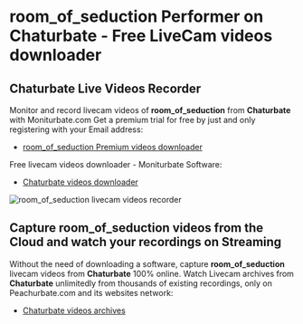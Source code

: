 # room_of_seduction Performer on Chaturbate - Free LiveCam videos downloader

## Chaturbate Live Videos Recorder

Monitor and record livecam videos of **room_of_seduction** from **Chaturbate** with Moniturbate.com
Get a premium trial for free by just and only registering with your Email address:
* [room_of_seduction Premium videos downloader](https://moniturbate.com/request-demo-licence-key.html)

Free livecam videos downloader - Moniturbate Software:
* [Chaturbate videos downloader](https://moniturbate.com/moniturbate-download-software.html)

![room_of_seduction livecam videos recorder](https://peachurnet.com/templates/moniturbate-software.png)


## Capture room_of_seduction videos from the Cloud and watch your recordings on Streaming

Without the need of downloading a software, capture **room_of_seduction** livecam videos from **Chaturbate** 100% online.
Watch Livecam archives from **Chaturbate** unlimitedly from thousands of existing recordings, only on Peachurbate.com and its websites network:
* [Chaturbate videos archives](https://peachurnet.com/)